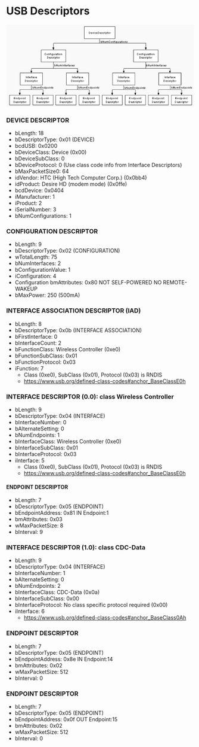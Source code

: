 # USB Descriptors
![usb_descriptors.png not found.](./img/usb_descriptors.png)

### DEVICE DESCRIPTOR
- bLength: 18
- bDescriptorType: 0x01 (DEVICE)
- bcdUSB: 0x0200
- bDeviceClass: Device (0x00)
- bDeviceSubClass: 0
- bDeviceProtocol: 0 (Use class code info from Interface Descriptors)
- bMaxPacketSize0: 64
- idVendor: HTC (High Tech Computer Corp.) (0x0bb4)
- idProduct: Desire HD (modem mode) (0x0ffe)
- bcdDevice: 0x0404
- iManufacturer: 1
- iProduct: 2
- iSerialNumber: 3
- bNumConfigurations: 1

### CONFIGURATION DESCRIPTOR
- bLength: 9
- bDescriptorType: 0x02 (CONFIGURATION)
- wTotalLength: 75
- bNumInterfaces: 2
- bConfigurationValue: 1
- iConfiguration: 4
- Configuration bmAttributes: 0x80  NOT SELF-POWERED  NO REMOTE-WAKEUP
- bMaxPower: 250  (500mA)

### INTERFACE ASSOCIATION DESCRIPTOR (IAD)
- bLength: 8
- bDescriptorType: 0x0b (INTERFACE ASSOCIATION)
- bFirstInterface: 0
- bInterfaceCount: 2
- bFunctionClass: Wireless Controller (0xe0)
- bFunctionSubClass: 0x01
- bFunctionProtocol: 0x03
- iFunction: 7
  - Class (0xe0), SubClass (0x01), Protocol (0x03) is RNDIS
  - https://www.usb.org/defined-class-codes#anchor_BaseClassE0h

### INTERFACE DESCRIPTOR (0.0): class Wireless Controller
- bLength: 9
- bDescriptorType: 0x04 (INTERFACE)
- bInterfaceNumber: 0
- bAlternateSetting: 0
- bNumEndpoints: 1
- bInterfaceClass: Wireless Controller (0xe0)
- bInterfaceSubClass: 0x01
- bInterfaceProtocol: 0x03
- iInterface: 5
  - Class (0xe0), SubClass (0x01), Protocol (0x03) is RNDIS
  - https://www.usb.org/defined-class-codes#anchor_BaseClassE0h

#### ENDPOINT DESCRIPTOR
- bLength: 7
- bDescriptorType: 0x05 (ENDPOINT)
- bEndpointAddress: 0x81  IN  Endpoint:1
- bmAttributes: 0x03
- wMaxPacketSize: 8
- bInterval: 9

### INTERFACE DESCRIPTOR (1.0): class CDC-Data
- bLength: 9
- bDescriptorType: 0x04 (INTERFACE)
- bInterfaceNumber: 1
- bAlternateSetting: 0
- bNumEndpoints: 2
- bInterfaceClass: CDC-Data (0x0a)
- bInterfaceSubClass: 0x00
- bInterfaceProtocol: No class specific protocol required (0x00)
- iInterface: 6
  - https://www.usb.org/defined-class-codes#anchor_BaseClass0Ah

### ENDPOINT DESCRIPTOR
- bLength: 7
- bDescriptorType: 0x05 (ENDPOINT)
- bEndpointAddress: 0x8e  IN  Endpoint:14
- bmAttributes: 0x02
- wMaxPacketSize: 512
- bInterval: 0

### ENDPOINT DESCRIPTOR
- bLength: 7
- bDescriptorType: 0x05 (ENDPOINT)
- bEndpointAddress: 0x0f  OUT  Endpoint:15
- bmAttributes: 0x02
- wMaxPacketSize: 512
- bInterval: 0
